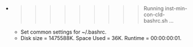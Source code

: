 * >>>>>>>>> Running inst-min-con-cld-bashrc.sh ...
  * Set common settings for ~/.bashrc.
  * Disk size = 1475588K. Space Used = 36K. Runtime = 00:00:00:01.
